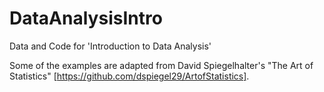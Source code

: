 # DataAnalysisIntro
Data and Code for 'Introduction to Data Analysis'

Some of the examples are adapted from David Spiegelhalter's "The Art of Statistics" [https://github.com/dspiegel29/ArtofStatistics].